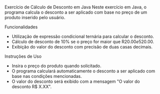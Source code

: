 Exercício de Cálculo de Desconto em Java
Neste exercício em Java, o programa calcula o desconto a ser aplicado com base no preço de um produto inserido pelo usuário.

Funcionalidades
- Utilização de expressão condicional ternária para calcular o desconto.
- Cálculo de desconto de 10% se o preço for maior que R$20.00 e 5% se for igual ou menor a R$20.00.
- Exibição do valor do desconto com precisão de duas casas decimais.

Instruções de Uso
- Insira o preço do produto quando solicitado.
- O programa calculará automaticamente o desconto a ser aplicado com base nas condições mencionadas.
- O valor do desconto será exibido com a mensagem "O valor do desconto R$ X.XX".
